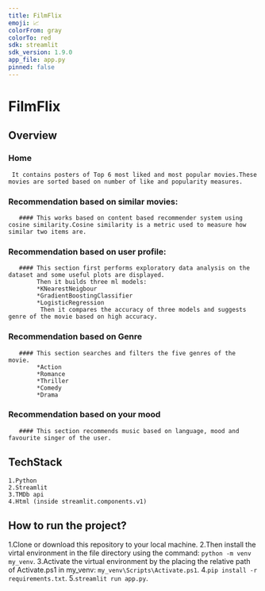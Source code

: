 ```yaml
---
title: FilmFlix
emoji: 📈
colorFrom: gray
colorTo: red
sdk: streamlit
sdk_version: 1.9.0
app_file: app.py
pinned: false
---
```


# FilmFlix

## Overview 
   ### Home
     It contains posters of Top 6 most liked and most popular movies.These movies are sorted based on number of like and popularity measures.
       
   ### Recommendation based on similar movies:
       #### This works based on content based recommender system using cosine similarity.Cosine similarity is a metric used to measure how similar two items are.
       
   ### Recommendation based on user profile:
       #### This section first performs exploratory data analysis on the dataset and some useful plots are displayed. 
            Then it builds three ml models:
            *KNearestNeigbour
            *GradientBoostingClassifier
            *LogisticRegression
             Then it compares the accuracy of three models and suggests genre of the movie based on high accuracy.
             
   ### Recommendation based on Genre
       #### This section searches and filters the five genres of the movie.
            *Action
            *Romance
            *Thriller
            *Comedy
            *Drama
            
   ### Recommendation based on your mood
       #### This section recommends music based on language, mood and favourite singer of the user.
       
 ## TechStack
    1.Python
    2.Streamlit
    3.TMDb api
    4.Html (inside streamlit.components.v1)
          
## How to run the project?
1.Clone or download this repository to your local machine.
2.Then install the virtal environment in the file directory using the command:
  `python -m venv my_venv`.
3.Activate the virtual environment by the placing the relative path of Activate.ps1 in my_venv:
  `my_venv\Scripts\Activate.ps1`.
4.`pip install -r requirements.txt`.
5.`streamlit run app.py`.

              
              
              
       
       
   
   
